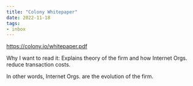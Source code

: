 ```yaml
---
title: "Colony Whitepaper"
date: 2022-11-18
tags:
- inbox
---
```


https://colony.io/whitepaper.pdf

Why I want to read it: 
Explains theory of the firm and how Internet Orgs. reduce transaction costs. 

In other words, Internet Orgs. are the evolution of the firm. 


